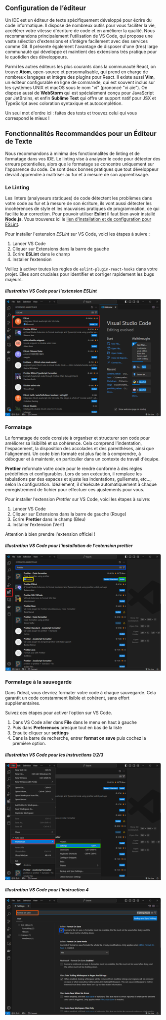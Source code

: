 ## Configuration de l’éditeur

Un IDE est un éditeur de texte spécifiquement développé pour écrire du code informatique. Il dispose de nombreux outils pour vous faciliter la vie, accélérer votre vitesse d'écriture de code et en améliorer la qualité. Nous recommandons principalement l'utilisation de VS Code, qui propose une vaste sélection d'extensions et s'intègre facilement avec des services comme Git. Il présente également l'avantage de disposer d'une (très) large communauté qui développe et maintient des extensions très pratique pour le quotidien des développeurs.

Parmi les autres éditeurs les plus courants dans la communauté React, on trouve **Atom**, open-source et personnalisable, qui prend en charge de nombreux langages et intègre des plugins pour React. Il existe aussi **Vim**, un éditeur configurable en ligne de commande, qui est souvent inclus sur les systèmes UNIX et macOS sous le nom "vi" (prononcé "vi aïe"). On dispose aussi de **WebStorm** qui est spécialement conçu pour JavaScript par JetBrains, et enfin **Sublime Text** qui offre un support natif pour JSX et TypeScript avec coloration syntaxique et autocomplétion.

Un seul mot d'ordre ici : faites des tests et trouvez celui qui vous correspond le mieux !

## Fonctionnalités Recommandées pour un Éditeur de Texte

Nous recommandons à minima des fonctionnalités de linting et de formatage dans vos IDE. Le linting vise à analyser le code pour détecter des erreurs potentielles, alors que le formatage se concentre uniquement sur l'apparence du code. Ce sont deux bonnes pratiques que tout développeur devrait apprendre à maîtriser au fur et à mesure de son apprentissage.

### Le Linting

Les linters (analyseurs statiques) de code détectent les problèmes dans votre code au fur et à mesure de son écriture, ils vont aussi détecter les incohérences de style et les mauvaises pratiques de programmation, ce qui facilite leur correction. Pour pouvoir utiliser **Eslint** il faut bien avoir installé **Node.js**. Vous trouverez ici le <a href="https://www.npmjs.com/package/eslint-config-react-app" target="_blank" title="lien d'installation et de configuration pour ESLint">lien d'installation et de configuration pour ESLint</a>.


<!-- NATHAN ICI -->
Pour installer l'extension *ESLint* sur VS Code, voici les étapes à suivre :

1. Lancer VS Code
2. Cliquer sur Extensions dans la barre de gauche 
3. Écrire <strong>ESLint</strong> dans le champ
4. Installer l’extension 

Veillez à activer toutes les règles de `eslint-plugin-react-hooks` dans votre projet. Elles sont cruciales pour identifier et corriger rapidement les bugs majeurs.

#### *Illustration VS Code pour l'extension ESLint*
<img src="https://github.com/Microleadoff/content/blob/55d6f07295e69b18d4a1c0ec1a7cca5a4ea76a5b/lang/fr/courses/Framework%20%26%20Librairies/React/img/vscode%20ESLint.png" alt="Illustration de VS Code pour l'extension ESLint">


### Formatage

Le formatage de code consiste à organiser et structurer son code pour améliorer sa lisibilité et sa cohérence. Cela comprend l'indentation, l'espacement, la disposition des accolades et des parenthèses, ainsi que l'alignement. Un code bien formaté est plus facile à comprendre, à déboguer et à maintenir, en particulier dans un contexte de travail d'équipe.

**Prettier** reformate votre code pour le rendre conforme à des règles prédéfinies et configurables. Lors de son exécution, il remplace les tabulations par des espaces et ajuste les indentations, guillemets, etc..., selon la configuration. Idéalement, il s'exécute automatiquement à chaque enregistrement de fichier pour effectuer ces ajustements pour vous.

Pour installer l’extension *Prettier* sur VS Code, voici les étapes à suivre:

1. Lancer VS Code
2. Cliquer sur Extensions dans la barre de gauche (Rouge)
3. Écrire <strong>Prettier</strong> dans le champ (Bleu)
4. Installer l’extension (Vert)

Attention à bien prendre l'extension officiel !

#### *Illustration VS Code pour l'installation de l'extension prettier*
<img src="https://github.com/Microleadoff/content/blob/55d6f07295e69b18d4a1c0ec1a7cca5a4ea76a5b/lang/fr/courses/Framework%20%26%20Librairies/React/img/install%20prettier%20vscode.png" alt="Illustration de VS Code pour prettier">

### Formatage à la sauvegarde

Dans l’idéal, vous devriez formater votre code à chaque sauvegarde. Cela garantit un code constamment lisible et cohérent, sans effort supplémentaires.

Suivez ces étapes pour activer l’option sur VS Code.

1. Dans VS Code aller dans **File** dans le menu en haut à gauche
2. Puis dans **Preferences** presque tout en bas de la liste
3. Ensuite cliquer sur **settings** 
4. Dans la barre de recherche, entrer **format on save** puis cochez la première option.

#### *Illustration VS Code pour les instructions 1/2/3*
<img src="https://github.com/Microleadoff/content/blob/55d6f07295e69b18d4a1c0ec1a7cca5a4ea76a5b/lang/fr/courses/Framework%20%26%20Librairies/React/img/format%20auto%20vscode%201.png" alt="Illustration de VS Code pour le Formatage à la sauvegarde 1">

#### *Illustration VS Code pour l'instruction 4*
<img src="https://github.com/Microleadoff/content/blob/55d6f07295e69b18d4a1c0ec1a7cca5a4ea76a5b/lang/fr/courses/Framework%20%26%20Librairies/React/img/format%20auto%20vscode%202.png" alt="Illustration de VS Code pour le Formatage à la sauvegarde 2">